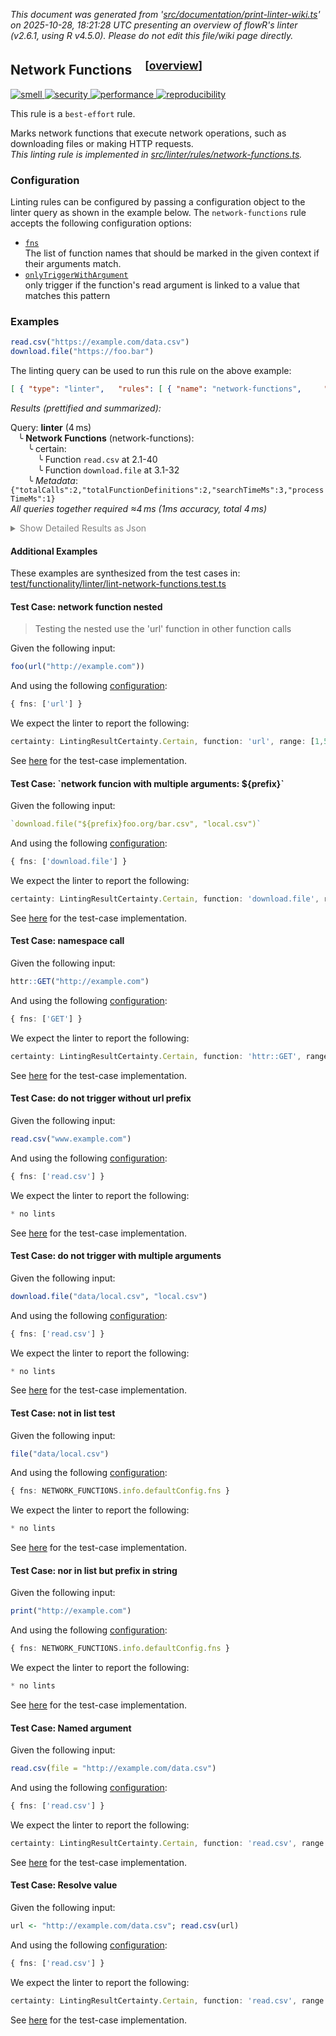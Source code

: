 _This document was generated from '[src/documentation/print-linter-wiki.ts](https://github.com/flowr-analysis/flowr/tree/main//src/documentation/print-linter-wiki.ts)' on 2025-10-28, 18:21:28 UTC presenting an overview of flowR's linter (v2.6.1, using R v4.5.0). Please do not edit this file/wiki page directly._
<h2 id="network-functions">Network Functions&emsp;<sup>[<a href="https://github.com/flowr-analysis/flowr/wiki/Linter">overview</a>]</sup></h2>

<span title="This rule is used to detect issues that do not directly affect the semantics of the code, but are still considered bad practice."><a href='#smell'>![smell](https://img.shields.io/badge/smell-yellow) </a></span> <span title="This rule is used to detect security-critical. For example, missing input validation."><a href='#security'>![security](https://img.shields.io/badge/security-orange) </a></span> <span title="This rule is used to detect issues that are related to the performance of the code. For example, inefficient algorithms, unnecessary computations, or unoptimized data structures."><a href='#performance'>![performance](https://img.shields.io/badge/performance-teal) </a></span> <span title="This rule is used to detect issues that are related to the reproducibility of the code. For example, missing or incorrect random seeds, or missing data."><a href='#reproducibility'>![reproducibility](https://img.shields.io/badge/reproducibility-teal) </a></span>


This rule is a `best-effort` rule.
 
Marks network functions that execute network operations, such as downloading files or making HTTP requests.\
_This linting rule is implemented in <a href="https://github.com/flowr-analysis/flowr/tree/main//src/linter/rules/network-functions.ts#L15">src/linter/rules/network-functions.ts</a>._


### Configuration

Linting rules can be configured by passing a configuration object to the linter query as shown in the example below.
The `network-functions` rule accepts the following configuration options:

- <a href="https://github.com/flowr-analysis/flowr/tree/main//src/linter/rules/network-functions.ts#L10"><code><span title="The list of function names that should be marked in the given context if their arguments match.">fns</span></code></a>\
The list of function names that should be marked in the given context if their arguments match.
- <a href="https://github.com/flowr-analysis/flowr/tree/main//src/linter/rules/network-functions.ts#L12"><code><span title="only trigger if the function's read argument is linked to a value that matches this pattern">onlyTriggerWithArgument</span></code></a>\
only trigger if the function's read argument is linked to a value that matches this pattern

### Examples


```r
read.csv("https://example.com/data.csv")
download.file("https://foo.bar")
```


The linting query can be used to run this rule on the above example:




```json
[ { "type": "linter",   "rules": [ { "name": "network-functions",     "config": {} } ] } ]
```






_Results (prettified and summarized):_

Query: **linter** (4 ms)\
&nbsp;&nbsp;&nbsp;╰ **Network Functions** (network-functions):\
&nbsp;&nbsp;&nbsp;&nbsp;&nbsp;&nbsp;&nbsp;╰ certain:\
&nbsp;&nbsp;&nbsp;&nbsp;&nbsp;&nbsp;&nbsp;&nbsp;&nbsp;&nbsp;&nbsp;╰ Function `read.csv` at 2.1-40\
&nbsp;&nbsp;&nbsp;&nbsp;&nbsp;&nbsp;&nbsp;&nbsp;&nbsp;&nbsp;&nbsp;╰ Function `download.file` at 3.1-32\
&nbsp;&nbsp;&nbsp;&nbsp;&nbsp;&nbsp;&nbsp;╰ _Metadata_: <code>{"totalCalls":2,"totalFunctionDefinitions":2,"searchTimeMs":3,"processTimeMs":1}</code>\
_All queries together required ≈4 ms (1ms accuracy, total 4 ms)_

<details> <summary style="color:gray">Show Detailed Results as Json</summary>

The analysis required _4.1 ms_ (including parsing and normalization and the query) within the generation environment.	

In general, the JSON contains the Ids of the nodes in question as they are present in the normalized AST or the dataflow graph of flowR.
Please consult the [Interface](https://github.com/flowr-analysis/flowr/wiki/Interface) wiki page for more information on how to get those.




```json
{
  "linter": {
    "results": {
      "network-functions": {
        "results": [
          {
            "certainty": "certain",
            "function": "read.csv",
            "range": [
              2,
              1,
              2,
              40
            ]
          },
          {
            "certainty": "certain",
            "function": "download.file",
            "range": [
              3,
              1,
              3,
              32
            ]
          }
        ],
        ".meta": {
          "totalCalls": 2,
          "totalFunctionDefinitions": 2,
          "searchTimeMs": 3,
          "processTimeMs": 1
        }
      }
    },
    ".meta": {
      "timing": 4
    }
  },
  ".meta": {
    "timing": 4
  }
}
```



</details>





	

#### Additional Examples
	
These examples are synthesized from the test cases in: [test/functionality/linter/lint-network-functions.test.ts](https://github.com/flowr-analysis/flowr/tree/main//test/functionality/linter/lint-network-functions.test.ts)


<h4 id="Test_Case:_network_function_nested">Test Case: network function nested</h4>

> Testing the nested use the 'url' function in other function calls

Given the following input:

```r
foo(url("http://example.com"))
```


And using the following [configuration](#configuration): 
```ts
{ fns: ['url'] }
```


We expect the linter to report the following:

```ts
certainty: LintingResultCertainty.Certain, function: 'url', range: [1,5,1,29]
```


See [here](https://github.com/flowr-analysis/flowr/tree/main//test/functionality/linter/lint-network-functions.test.ts#L23) for the test-case implementation.
		
<h4 id="Test_Case:__network_funcion_with_multiple_arguments:___prefix__">Test Case: `network funcion with multiple arguments: ${prefix}`</h4>


Given the following input:

```r
`download.file("${prefix}foo.org/bar.csv", "local.csv")`
```


And using the following [configuration](#configuration): 
```ts
{ fns: ['download.file'] }
```


We expect the linter to report the following:

```ts
certainty: LintingResultCertainty.Certain, function: 'download.file', range: [1,1,1,prefix.length+45]
```


See [here](https://github.com/flowr-analysis/flowr/tree/main//test/functionality/linter/lint-network-functions.test.ts#L42) for the test-case implementation.
		
<h4 id="Test_Case:_namespace_call">Test Case: namespace call</h4>


Given the following input:

```r
httr::GET("http://example.com")
```


And using the following [configuration](#configuration): 
```ts
{ fns: ['GET'] }
```


We expect the linter to report the following:

```ts
certainty: LintingResultCertainty.Certain, function: 'httr::GET', range: [1,1,1,31]
```


See [here](https://github.com/flowr-analysis/flowr/tree/main//test/functionality/linter/lint-network-functions.test.ts#L52) for the test-case implementation.
		
<h4 id="Test_Case:_do_not_trigger_without_url_prefix">Test Case: do not trigger without url prefix</h4>


Given the following input:

```r
read.csv("www.example.com")
```


And using the following [configuration](#configuration): 
```ts
{ fns: ['read.csv'] }
```


We expect the linter to report the following:

```ts
* no lints
```


See [here](https://github.com/flowr-analysis/flowr/tree/main//test/functionality/linter/lint-network-functions.test.ts#L61) for the test-case implementation.
		
<h4 id="Test_Case:_do_not_trigger_with_multiple_arguments">Test Case: do not trigger with multiple arguments</h4>


Given the following input:

```r
download.file("data/local.csv", "local.csv")
```


And using the following [configuration](#configuration): 
```ts
{ fns: ['read.csv'] }
```


We expect the linter to report the following:

```ts
* no lints
```


See [here](https://github.com/flowr-analysis/flowr/tree/main//test/functionality/linter/lint-network-functions.test.ts#L68) for the test-case implementation.
		
<h4 id="Test_Case:_not_in_list_test">Test Case: not in list test</h4>


Given the following input:

```r
file("data/local.csv")
```


And using the following [configuration](#configuration): 
```ts
{ fns: NETWORK_FUNCTIONS.info.defaultConfig.fns }
```


We expect the linter to report the following:

```ts
* no lints
```


See [here](https://github.com/flowr-analysis/flowr/tree/main//test/functionality/linter/lint-network-functions.test.ts#L75) for the test-case implementation.
		
<h4 id="Test_Case:_nor_in_list_but_prefix_in_string">Test Case: nor in list but prefix in string</h4>


Given the following input:

```r
print("http://example.com")
```


And using the following [configuration](#configuration): 
```ts
{ fns: NETWORK_FUNCTIONS.info.defaultConfig.fns }
```


We expect the linter to report the following:

```ts
* no lints
```


See [here](https://github.com/flowr-analysis/flowr/tree/main//test/functionality/linter/lint-network-functions.test.ts#L82) for the test-case implementation.
		
<h4 id="Test_Case:_Named_argument">Test Case: Named argument</h4>


Given the following input:

```r
read.csv(file = "http://example.com/data.csv")
```


And using the following [configuration](#configuration): 
```ts
{ fns: ['read.csv'] }
```


We expect the linter to report the following:

```ts
certainty: LintingResultCertainty.Certain, function: 'read.csv', range: [1,1,1,46]
```


See [here](https://github.com/flowr-analysis/flowr/tree/main//test/functionality/linter/lint-network-functions.test.ts#L89) for the test-case implementation.
		
<h4 id="Test_Case:_Resolve_value">Test Case: Resolve value</h4>


Given the following input:

```r
url <- "http://example.com/data.csv"; read.csv(url)
```


And using the following [configuration](#configuration): 
```ts
{ fns: ['read.csv'] }
```


We expect the linter to report the following:

```ts
certainty: LintingResultCertainty.Certain, function: 'read.csv', range: [1,39,1,51]
```


See [here](https://github.com/flowr-analysis/flowr/tree/main//test/functionality/linter/lint-network-functions.test.ts#L98) for the test-case implementation.